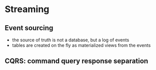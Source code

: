 # Streaming


## Event sourcing 

- the source of truth is not a database, but a log of events
- tables are created on the fly as materialized views from the events

## CQRS: command query response separation